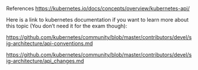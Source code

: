 References
https://kubernetes.io/docs/concepts/overview/kubernetes-api/

Here is a link to kubernetes documentation if you want to learn more about this topic (You don’t need it for the exam though):

https://github.com/kubernetes/community/blob/master/contributors/devel/sig-architecture/api-conventions.md

https://github.com/kubernetes/community/blob/master/contributors/devel/sig-architecture/api_changes.md